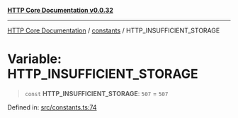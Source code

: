 [**HTTP Core Documentation v0.0.32**](../../README.md)

***

[HTTP Core Documentation](../../modules.md) / [constants](../README.md) / HTTP\_INSUFFICIENT\_STORAGE

# Variable: HTTP\_INSUFFICIENT\_STORAGE

> `const` **HTTP\_INSUFFICIENT\_STORAGE**: `507` = `507`

Defined in: [src/constants.ts:74](https://github.com/stonemjs/http-core/blob/680e946aeb5100b42b4836417719aba730586478/src/constants.ts#L74)
